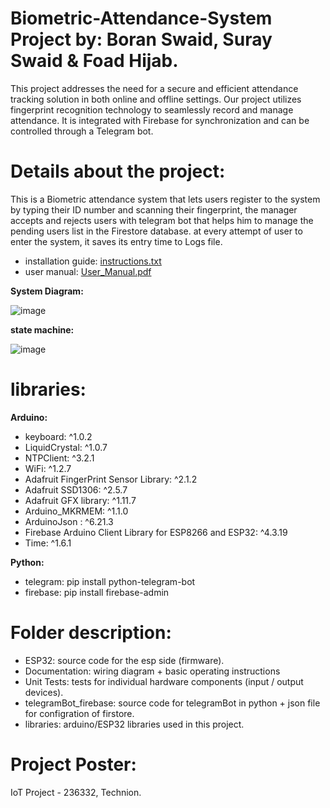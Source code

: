 # Biometric-Attendance-System Project by: Boran Swaid, Suray Swaid & Foad Hijab.
This project addresses the need for a secure and efficient attendance tracking solution in both online and offline settings.
Our project utilizes fingerprint recognition technology to seamlessly record and manage attendance. It is integrated with Firebase for synchronization and can be controlled through a Telegram bot.

# Details about the project:
This is a Biometric attendance system that lets users register to the system by typing their ID number and scanning their fingerprint, the manager
accepts and rejects users with telegram bot that helps him to manage the pending users list in the Firestore database.
at every attempt of user to enter the system, it saves its entry time to Logs file.
- installation guide: [instructions.txt](Documentation/instructions.txt)
- user manual: [User_Manual.pdf](Documentation/User_Manual.pdf)

**System Diagram:**

![image](https://github.com/SuraySweed/Biometric-Attendance-System/assets/75131035/af8ac997-1231-4756-bd14-49ec46cf6c61)

**state machine:**

![image](https://github.com/SuraySweed/Biometric-Attendance-System/assets/75131035/017573bb-e6f7-4c1e-938f-c892c817bc1f)

# libraries:
**Arduino:**
- keyboard: ^1.0.2
- LiquidCrystal: ^1.0.7
- NTPClient: ^3.2.1
- WiFi: ^1.2.7
- Adafruit FingerPrint Sensor Library: ^2.1.2
- Adafruit SSD1306: ^2.5.7
- Adafruit GFX library: ^1.11.7
- Arduino_MKRMEM: ^1.1.0
- ArduinoJson : ^6.21.3
- Firebase Arduino Client Library for ESP8266 and ESP32: ^4.3.19
- Time: ^1.6.1

**Python:**
- telegram: pip install python-telegram-bot
- firebase: pip install firebase-admin

# Folder description:
* ESP32: source code for the esp side (firmware).
* Documentation: wiring diagram + basic operating instructions
* Unit Tests: tests for individual hardware components (input / output devices).
* telegramBot_firebase: source code for telegramBot in python + json file for configration of firstore.
* libraries: arduino/ESP32 libraries used  in this project.

# Project Poster:



IoT Project - 236332, Technion.
